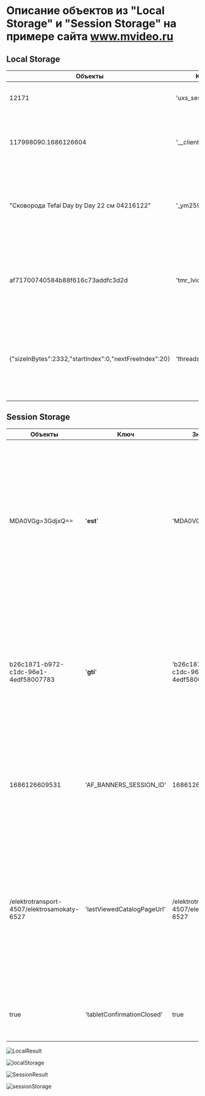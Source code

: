 # Описание объектов из "Local Storage" и "Session Storage" на примере сайта www.mvideo.ru

## Local Storage

| Объекты | Ключ   |Значение| Краткое описание|
| ------  | ------ | ------ | ------ 
|12171|'uxs_session_value'|'12171'|Может содержать данные сессии пользователя, которые нужны для поддержания состояния приложения между его запусками.|
|117998090.1686126604|'__clientId_last'|'117998090.1686126604' |Используется для хранения последнего идентификатора клиента на стороне клиента. Этот идентификатор может быть использован для установления идентичности клиента при последующих запросах.|
|"Сковорода Tefal Day by Day 22 см 04216122"|'_ym25907066_il'|"Сковорода Tefal Day by Day 22 см 04216122"|Является идентификатором пользователя в сервисе аналитики Яндекс.Метрика. Он используется для отслеживания визитов пользователя на сайт и сбора статистики. Функция localStorage.getItem('_ym25907066_il') возвращает значение идентификатора из локального хранилища браузера, если оно было установлено ранее.|
|af71700740584b88f616c73addfc3d2d|'tmr_lvid'|af71700740584b88f616c73addfc3d2d|Используется для получения значения идентификатора посетителя, который был назначен им при посещении сайта. Это значение может использоваться для анализа поведения посетителя на сайте или для повторного наложения показателей веб-аналитики при повторном посещении сайта этим же посетителем.|
|{"sizeInBytes":2332,"startIndex":0,"nextFreeIndex":20}|'threads-log'|{"sizeInBytes":2332,"startIndex":0,"nextFreeIndex":20}|Используется для получения значения, хранящегося в свойстве "threads-log" объекта Local Storage браузера. Полученное значение "threads-log" может быть каким-то сохраненным списком, настроек, результатом выполнения прошлой операции или другой частью данных, которые были ранее сохранены в Local Storage приложения.|
|  |  | | |

## Session Storage

| Объекты | Ключ |Значение | Краткое описание|
| ------  | ------ | ------ | ------ 
|MDA0VGg=3GdjxQ==|'__est__'|'MDA0VGg=3GdjxQ=='|Используется для сохранения данных в локальном хранилище браузера. Он может содержать информацию о последней сессии пользователя на сайте, такую как его предпочтения, история поиска и т.д. Этот объект позволяет сайту сохранять данные между различными страницами и сеансами, чтобы обеспечить более персонализированный опыт для пользователя.|
|b26c1871-b972-c1dc-96e1-4edf58007783|'__gti__'|'b26c1871-b972-c1dc-96e1-4edf58007783'|Используется для получения глобального идентификатора, который уникален для каждого посетителя сайта и хранится в localStorage. Этот идентификатор используется для решения проблемы трекинга и аналитики пользователя. Он также может использоваться для поддержания состояния между страницами сайта.|
|1686126609531|'AF_BANNERS_SESSION_ID'|1686126609531|Используется для сохранения и получения идентификатора сеанса пользователя на веб-сайте. Это позволяет узнать, какой пользователь сейчас на сайте, сохранять прогресс его действий на сайте.|
|/elektrotransport-4507/elektrosamokaty-6527|'lastViewedCatalogPageUrl'|/elektrotransport-4507/elektrosamokaty-6527|Используется для сохранения последней просмотренной страницы каталога веб-сайта в локальном хранилище браузера. Это позволяет пользователям вернуться на страницу, которую они просмотрели ранее, после перезагрузки или закрытия сайта. Это повышает удобство использования сайта и оптимизирует пользовательский опыт.|
|true|'tabletConfirmationClosed'|true|Используется для чтения значения данных, которые были сохранены в объекте SessionStorage браузера.|
|  |  | | |


![LocalResult](/src/Images/LocalResult.png)

![localStorage](/src/Images/localStorage.png)

![SessionResult](/src/Images/SessionResult.png)

![sessionStorage](/src/Images/sessionStorage.png)
